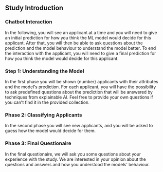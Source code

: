 ## Study Introduction

### Chatbot Interaction

In the following, you will see an applicant at a time and you will need to give an initial prediction for how you think
the ML model would decide for this applicant. After that, you will then be able to ask questions about the prediction
and the model behaviour to understand the model better. To end the interaction with the applicant, you will need to
give a final prediction for how you think the model would decide for this applicant.

### Step 1: Understanding the Model

In the first phase you will be shown {number} applicants with their attributes and the model's prediction.
For each applicant, you will have the possibility to ask predefined questions about the prediction that will be
answered by techniques from explainable AI. Feel free to provide your own questions if you can't find
it in the provided collection.

### Phase 2: Classifying Applicants

In the second phase you will see new applicants, and you will be asked to guess how the model would decide 
for them.

### Phase 3: Final Questionaire

In the final questionaire, we will ask you some questions about your experience with the study. We are interested
in your opinion about the questions and answers and how you understood the models' behaviour.